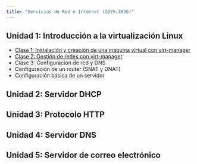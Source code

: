 ```yaml
---
title: "Servicios de Red e Internet (2025-2026)"
---
```


## Unidad 1: Introducción a la virtualización Linux

* [Clase 1: Instalación y creación de una máquina virtual con virt-manager](2526/u1/clase1.html)
* [Clase 2: Gestión de redes con virt-manager](2526/u1/clase2.html)
* Clase 3: Configuración de red y DNS
* Configuración de un router (SNAT y DNAT)
* Configuración básica de un servidor

## Unidad 2: Servidor DHCP

## Unidad 3: Protocolo HTTP

## Unidad 4: Servidor DNS

## Unidad 5: Servidor de correo electrónico